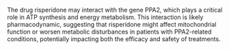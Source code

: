 The drug risperidone may interact with the gene PPA2, which plays a critical role in ATP synthesis and energy metabolism. This interaction is likely pharmacodynamic, suggesting that risperidone might affect mitochondrial function or worsen metabolic disturbances in patients with PPA2-related conditions, potentially impacting both the efficacy and safety of treatments.